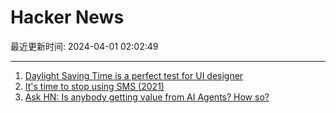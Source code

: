 # Hacker News

最近更新时间: 2024-04-01 02:02:49

--- 
1. [Daylight Saving Time is a perfect test for UI designer](https://tonsky.me/blog/dst/) 
2. [It's time to stop using SMS (2021)](https://lucky225.medium.com/its-time-to-stop-using-sms-for-anything-203c41361c80) 
3. [Ask HN: Is anybody getting value from AI Agents? How so?](https://news.ycombinator.com/item?id=39886178) 
